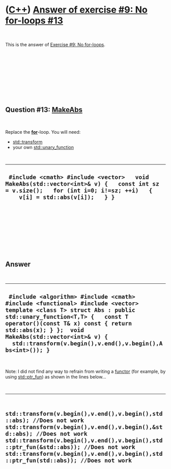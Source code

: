



 

 

 

 

 

([C++](Cpp.htm)) [Answer of exercise \#9: No for-loops \#13](CppExerciseNoForLoopsAnswer13.htm)
===============================================================================================

 

This is the answer of [Exercise \#9: No
for-loops](CppExerciseNoForLoops.htm).

 

 

 

 

 

Question \#13: [MakeAbs](CppMakeAbs.htm)
----------------------------------------

 

Replace the **[for](CppFor.htm)**-loop. You will need:

-   [std::transform](CppTransform.htm)
-   your own [std::unary\_function](CppUnary_function.htm)

 

  -------------------------------------------------------------------------------------------------------------------------------------------------------------------------
  ` #include <cmath> #include <vector>   void MakeAbs(std::vector<int>& v) {   const int sz = v.size();   for (int i=0; i!=sz; ++i)   {     v[i] = std::abs(v[i]);   } }`
  -------------------------------------------------------------------------------------------------------------------------------------------------------------------------

 

 

 

 

 

Answer
------

 

  ------------------------------------------------------------------------------------------------------------------------------------------------------------------------------------------------------------------------------------------------------------------------------------------------------------------------
  ` #include <algorithm> #include <cmath> #include <functional> #include <vector>  template <class T> struct Abs : public std::unary_function<T,T> {   const T operator()(const T& x) const { return std::abs(x); } };  void MakeAbs(std::vector<int>& v) {   std::transform(v.begin(),v.end(),v.begin(),Abs<int>()); }`
  ------------------------------------------------------------------------------------------------------------------------------------------------------------------------------------------------------------------------------------------------------------------------------------------------------------------------

 

Note: I did not find any way to refrain from writing a
[functor](CppFunctor.htm) (for example, by using
[std::ptr\_fun](CppPtr_fun.htm)) as shown in the lines below...

 

  --------------------------------------------------------------------------------------------------------------------------------------------------------------------------------------------------------------------------------------------------------------------------------------------------------------------------
  ` std::transform(v.begin(),v.end(),v.begin(),std::abs); //Does not work std::transform(v.begin(),v.end(),v.begin(),&std::abs); //Does not work std::transform(v.begin(),v.end(),v.begin(),std::ptr_fun(&std::abs)); //Does not work std::transform(v.begin(),v.end(),v.begin(),std::ptr_fun(std::abs)); //Does not work`
  --------------------------------------------------------------------------------------------------------------------------------------------------------------------------------------------------------------------------------------------------------------------------------------------------------------------------

 

 

 

 

 





 



